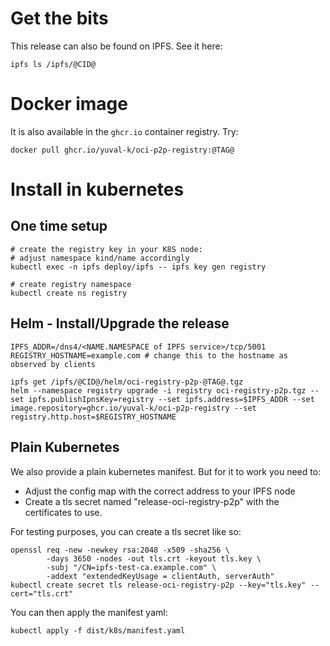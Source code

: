 # Get the bits
This release can also be found on IPFS. See it here:

```shell
ipfs ls /ipfs/@CID@
```

# Docker image
It is also available in the `ghcr.io` container registry. Try:

```shell
docker pull ghcr.io/yuval-k/oci-p2p-registry:@TAG@
```

# Install in kubernetes

## One time setup

```shell
# create the registry key in your K8S node:
# adjust namespace kind/name accordingly
kubectl exec -n ipfs deploy/ipfs -- ipfs key gen registry

# create registry namespace
kubectl create ns registry
```

## Helm - Install/Upgrade the release

```shell
IPFS_ADDR=/dns4/<NAME.NAMESPACE of IPFS service>/tcp/5001
REGISTRY_HOSTNAME=example.com # change this to the hostname as observed by clients

ipfs get /ipfs/@CID@/helm/oci-registry-p2p-@TAG@.tgz
helm --namespace registry upgrade -i registry oci-registry-p2p.tgz --set ipfs.publishIpnsKey=registry --set ipfs.address=$IPFS_ADDR --set image.repository=ghcr.io/yuval-k/oci-p2p-registry --set registry.http.host=$REGISTRY_HOSTNAME
```
## Plain Kubernetes

We also provide a plain kubernetes manifest. But for it to work you need to:
- Adjust the config map with the correct address to your IPFS node
- Create a tls secret named "release-oci-registry-p2p" with the certificates to use.

For testing purposes, you can create a tls secret like so:
```
openssl req -new -newkey rsa:2048 -x509 -sha256 \
        -days 3650 -nodes -out tls.crt -keyout tls.key \
        -subj "/CN=ipfs-test-ca.example.com" \
        -addext "extendedKeyUsage = clientAuth, serverAuth"
kubectl create secret tls release-oci-registry-p2p --key="tls.key" --cert="tls.crt"
```

You can then apply the manifest yaml:
```
kubectl apply -f dist/k8s/manifest.yaml
```